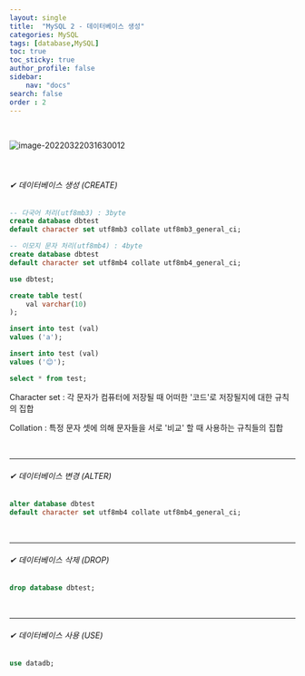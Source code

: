 ```yaml
---
layout: single
title:  "MySQL 2 - 데이터베이스 생성"
categories: MySQL
tags: [database,MySQL]
toc: true
toc_sticky: true
author_profile: false
sidebar:
    nav: "docs"
search: false
order : 2
---
```


<br>

![image-20220322031630012](../../../images/db/image-20220322031630012.png)


<br>

###### ✔ 데이터베이스 생성 (CREATE)

``` sql
-- 다국어 처리(utf8mb3) : 3byte
create database dbtest
default character set utf8mb3 collate utf8mb3_general_ci;
```

``` sql
-- 이모지 문자 처리(utf8mb4) : 4byte
create database dbtest
default character set utf8mb4 collate utf8mb4_general_ci;

use dbtest;

create table test(
	val varchar(10)
);

insert into test (val)
values ('a');

insert into test (val)
values ('😊');

select * from test;
```

Character set : 각 문자가 컴퓨터에 저장될 때 어떠한 '코드'로 저장될지에 대한 규칙의 집합

Collation : 특정 문자 셋에 의해 문자들을 서로 '비교' 할 때 사용하는 규칙들의 집합



<br>

---------------------

###### ✔ 데이터베이스 변경 (ALTER)

``` sql
alter database dbtest
default character set utf8mb4 collate utf8mb4_general_ci;
```

<br>

-------------------

###### ✔ 데이터베이스 삭제 (DROP)

``` sql
drop database dbtest;
```

<br>

---------

###### ✔ 데이터베이스 사용 (USE)

``` sql
use datadb;
```
